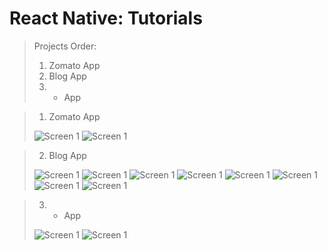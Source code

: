# React Native: Tutorials


> Projects Order:
> 01. Zomato App
> 02. Blog App
> 03. - App


> 01) Zomato App
>
> ![Screen 1](https://github.com/iamnadhu/react-native/blob/master/projects/screenshot/01.png)
> ![Screen 1](https://github.com/iamnadhu/react-native/blob/master/projects/screenshot/02.png)


> 02) Blog App
>
> ![Screen 1](https://github.com/iamnadhu/react-native/blob/master/projects/screenshot/03.png)
> ![Screen 1](https://github.com/iamnadhu/react-native/blob/master/projects/screenshot/04.png)
> ![Screen 1](https://github.com/iamnadhu/react-native/blob/master/projects/screenshot/05.png)
> ![Screen 1](https://github.com/iamnadhu/react-native/blob/master/projects/screenshot/06.png)
> ![Screen 1](https://github.com/iamnadhu/react-native/blob/master/projects/screenshot/07.png)
> ![Screen 1](https://github.com/iamnadhu/react-native/blob/master/projects/screenshot/08.png)
> ![Screen 1](https://github.com/iamnadhu/react-native/blob/master/projects/screenshot/09.png)
> ![Screen 1](https://github.com/iamnadhu/react-native/blob/master/projects/screenshot/10.png)

> 03) - App
>
> ![Screen 1](https://github.com/iamnadhu/react-native/blob/master/projects/screenshot/11.png)
> ![Screen 1](https://github.com/iamnadhu/react-native/blob/master/projects/screenshot/12.png)